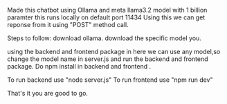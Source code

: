 Made this chatbot using Ollama and meta llama3.2 model with 1 billion paramter this runs locally on default port 11434
Using this we can get reponse from it using "POST" method call.

Steps to follow:
download ollama.
download the specific model you.

using the backend and frontend package in here we can use any model,so change the model name in server.js and run the backend and frontend package.
Do npm install in backend and frontend .

To run backend use "node server.js"
To run frontend use "npm run dev"

That's it you are good to go.
